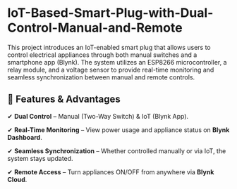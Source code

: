 # IoT-Based-Smart-Plug-with-Dual-Control-Manual-and-Remote
This project introduces an IoT-enabled smart plug that allows users to control electrical appliances through both manual switches and a smartphone app (Blynk). The system utilizes an ESP8266 microcontroller, a relay module, and a voltage sensor to provide real-time monitoring and seamless synchronization between manual and remote controls.


## 🚀 Features & Advantages
✔ **Dual Control** – Manual (Two-Way Switch) & IoT (Blynk App).

✔ **Real-Time Monitoring** – View power usage and appliance status on **Blynk Dashboard**.

✔ **Seamless Synchronization** – Whether controlled manually or via IoT, the system stays updated.

✔ **Remote Access** – Turn appliances ON/OFF from anywhere via **Blynk Cloud**.

